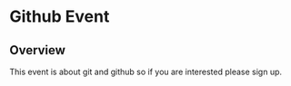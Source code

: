 # Github Event
## Overview 
This event is about git and github so if you are interested please sign up.

